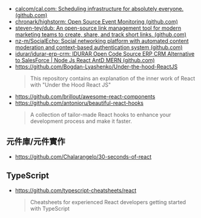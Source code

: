 * [calcom/cal.com: Scheduling infrastructure for absolutely everyone. (github.com)](https://github.com/calcom/cal.com)
* [chronark/highstorm: Open Source Event Monitoring (github.com)](https://github.com/chronark/highstorm)
* [steven-tey/dub: An open-source link management tool for modern marketing teams to create, share, and track short links. (github.com)](https://github.com/steven-tey/dub)
* [nz-m/SocialEcho: Social networking platform with automated content moderation and context-based authentication system (github.com)](https://github.com/nz-m/SocialEcho)
* [idurar/idurar-erp-crm: IDURAR Open Code Source ERP CRM Alternative to SalesForce | Node Js React AntD MERN (github.com)](https://github.com/idurar/idurar-erp-crm)
* https://github.com/Bogdan-Lyashenko/Under-the-hood-ReactJS
	> This repository contains an explanation of the inner work of React with "Under the Hood React JS"
* https://github.com/brillout/awesome-react-components
* https://github.com/antonioru/beautiful-react-hooks
	> A collection of tailor-made React hooks to enhance your development process and make it faster.


## 元件庫/元件實作
* https://github.com/Chalarangelo/30-seconds-of-react

## TypeScript
* https://github.com/typescript-cheatsheets/react
	> Cheatsheets for experienced React developers getting started with TypeScript